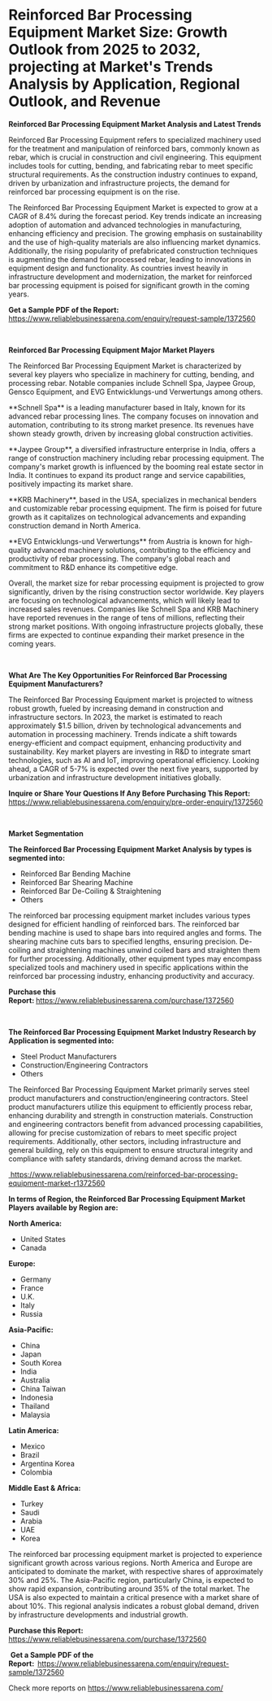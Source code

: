 <p><h1>Reinforced Bar Processing Equipment Market Size: Growth Outlook from 2025 to 2032, projecting at Market's Trends Analysis by Application, Regional Outlook, and Revenue</h1></p><p><strong>Reinforced Bar Processing Equipment Market Analysis and Latest Trends</strong></p>
<p><p>Reinforced Bar Processing Equipment refers to specialized machinery used for the treatment and manipulation of reinforced bars, commonly known as rebar, which is crucial in construction and civil engineering. This equipment includes tools for cutting, bending, and fabricating rebar to meet specific structural requirements. As the construction industry continues to expand, driven by urbanization and infrastructure projects, the demand for reinforced bar processing equipment is on the rise.</p><p>The Reinforced Bar Processing Equipment Market is expected to grow at a CAGR of 8.4% during the forecast period. Key trends indicate an increasing adoption of automation and advanced technologies in manufacturing, enhancing efficiency and precision. The growing emphasis on sustainability and the use of high-quality materials are also influencing market dynamics. Additionally, the rising popularity of prefabricated construction techniques is augmenting the demand for processed rebar, leading to innovations in equipment design and functionality. As countries invest heavily in infrastructure development and modernization, the market for reinforced bar processing equipment is poised for significant growth in the coming years.</p></p>
<p><strong>Get a Sample PDF of the Report:&nbsp;</strong> <a href="https://www.reliablebusinessarena.com/enquiry/request-sample/1372560?utm_campaign=2452&utm_medium=2&utm_source=Github&utm_content=ia&utm_term=22032025&utm_id=reinforced-bar-processing-equipment">https://www.reliablebusinessarena.com/enquiry/request-sample/1372560</a></p>
<p>&nbsp;</p>
<p><strong>Reinforced Bar Processing Equipment Major Market Players</strong></p>
<p><p>The Reinforced Bar Processing Equipment Market is characterized by several key players who specialize in machinery for cutting, bending, and processing rebar. Notable companies include Schnell Spa, Jaypee Group, Gensco Equipment, and EVG Entwicklungs-und Verwertungs among others.</p><p>**Schnell Spa** is a leading manufacturer based in Italy, known for its advanced rebar processing lines. The company focuses on innovation and automation, contributing to its strong market presence. Its revenues have shown steady growth, driven by increasing global construction activities.</p><p>**Jaypee Group**, a diversified infrastructure enterprise in India, offers a range of construction machinery including rebar processing equipment. The company's market growth is influenced by the booming real estate sector in India. It continues to expand its product range and service capabilities, positively impacting its market share.</p><p>**KRB Machinery**, based in the USA, specializes in mechanical benders and customizable rebar processing equipment. The firm is poised for future growth as it capitalizes on technological advancements and expanding construction demand in North America. </p><p>**EVG Entwicklungs-und Verwertungs** from Austria is known for high-quality advanced machinery solutions, contributing to the efficiency and productivity of rebar processing. The company's global reach and commitment to R&D enhance its competitive edge.</p><p>Overall, the market size for rebar processing equipment is projected to grow significantly, driven by the rising construction sector worldwide. Key players are focusing on technological advancements, which will likely lead to increased sales revenues. Companies like Schnell Spa and KRB Machinery have reported revenues in the range of tens of millions, reflecting their strong market positions. With ongoing infrastructure projects globally, these firms are expected to continue expanding their market presence in the coming years.</p></p>
<p>&nbsp;</p>
<p><strong>What Are The Key Opportunities For Reinforced Bar Processing Equipment Manufacturers?</strong></p>
<p><p>The Reinforced Bar Processing Equipment market is projected to witness robust growth, fueled by increasing demand in construction and infrastructure sectors. In 2023, the market is estimated to reach approximately $1.5 billion, driven by technological advancements and automation in processing machinery. Trends indicate a shift towards energy-efficient and compact equipment, enhancing productivity and sustainability. Key market players are investing in R&D to integrate smart technologies, such as AI and IoT, improving operational efficiency. Looking ahead, a CAGR of 5-7% is expected over the next five years, supported by urbanization and infrastructure development initiatives globally.</p></p>
<p><strong>Inquire or Share Your Questions If Any Before Purchasing This Report:</strong> <a href="https://www.reliablebusinessarena.com/enquiry/pre-order-enquiry/1372560?utm_campaign=2452&utm_medium=2&utm_source=Github&utm_content=ia&utm_term=22032025&utm_id=reinforced-bar-processing-equipment">https://www.reliablebusinessarena.com/enquiry/pre-order-enquiry/1372560</a></p>
<p>&nbsp;</p>
<p><strong>Market Segmentation</strong></p>
<p><strong>The Reinforced Bar Processing Equipment Market Analysis by types is segmented into:</strong></p>
<p><ul><li>Reinforced Bar Bending Machine</li><li>Reinforced Bar Shearing Machine</li><li>Reinforced Bar De-Coiling & Straightening</li><li>Others</li></ul></p>
<p><p>The reinforced bar processing equipment market includes various types designed for efficient handling of reinforced bars. The reinforced bar bending machine is used to shape bars into required angles and forms. The shearing machine cuts bars to specified lengths, ensuring precision. De-coiling and straightening machines unwind coiled bars and straighten them for further processing. Additionally, other equipment types may encompass specialized tools and machinery used in specific applications within the reinforced bar processing industry, enhancing productivity and accuracy.</p></p>
<p><strong>Purchase this Report:&nbsp;</strong><a href="https://www.reliablebusinessarena.com/purchase/1372560?utm_campaign=2452&utm_medium=2&utm_source=Github&utm_content=ia&utm_term=22032025&utm_id=reinforced-bar-processing-equipment">https://www.reliablebusinessarena.com/purchase/1372560</a></p>
<p>&nbsp;</p>
<p><strong>The Reinforced Bar Processing Equipment Market Industry Research by Application is segmented into:</strong></p>
<p><ul><li>Steel Product Manufacturers</li><li>Construction/Engineering Contractors</li><li>Others</li></ul></p>
<p><p>The Reinforced Bar Processing Equipment Market primarily serves steel product manufacturers and construction/engineering contractors. Steel product manufacturers utilize this equipment to efficiently process rebar, enhancing durability and strength in construction materials. Construction and engineering contractors benefit from advanced processing capabilities, allowing for precise customization of rebars to meet specific project requirements. Additionally, other sectors, including infrastructure and general building, rely on this equipment to ensure structural integrity and compliance with safety standards, driving demand across the market.</p></p>
<p><a href="https://www.reliablebusinessarena.com/reinforced-bar-processing-equipment-market-r1372560?utm_campaign=2452&utm_medium=2&utm_source=Github&utm_content=ia&utm_term=22032025&utm_id=reinforced-bar-processing-equipment">&nbsp;https://www.reliablebusinessarena.com/reinforced-bar-processing-equipment-market-r1372560</a></p>
<p><strong>In terms of Region, the Reinforced Bar Processing Equipment Market Players available by Region are:</strong></p>
<p>
    <p> <strong> North America: </strong>
        <ul>
            <li>United States</li>
            <li>Canada</li>
        </ul>
        </p> 
    <p> <strong> Europe: </strong>
        <ul>
            <li>Germany</li>
            <li>France</li>
            <li>U.K.</li>
            <li>Italy</li>
            <li>Russia</li>
        </ul>
        </p> 
    <p> <strong> Asia-Pacific: </strong>
        <ul>
            <li>China</li>
            <li>Japan</li>
            <li>South Korea</li>
            <li>India</li>
            <li>Australia</li>
            <li>China Taiwan</li>
            <li>Indonesia</li>
            <li>Thailand</li>
            <li>Malaysia</li>
        </ul>
        </p> 
    <p> <strong> Latin America: </strong>
        <ul>
            <li>Mexico</li>
            <li>Brazil</li>
            <li>Argentina Korea</li>
            <li>Colombia</li>
        </ul>
        </p> 
    <p> <strong> Middle East & Africa: </strong>
        <ul>
            <li>Turkey</li>
            <li>Saudi</li>
            <li>Arabia</li>
            <li>UAE</li>
            <li>Korea</li>
        </ul>
    </p>
    </p>
<p><p>The reinforced bar processing equipment market is projected to experience significant growth across various regions. North America and Europe are anticipated to dominate the market, with respective shares of approximately 30% and 25%. The Asia-Pacific region, particularly China, is expected to show rapid expansion, contributing around 35% of the total market. The USA is also expected to maintain a critical presence with a market share of about 10%. This regional analysis indicates a robust global demand, driven by infrastructure developments and industrial growth.</p></p>
<p><strong>Purchase this Report: </strong><a href="https://www.reliablebusinessarena.com/purchase/1372560?utm_campaign=2452&utm_medium=2&utm_source=Github&utm_content=ia&utm_term=22032025&utm_id=reinforced-bar-processing-equipment">https://www.reliablebusinessarena.com/purchase/1372560</a></p>
<p>&nbsp;<strong>Get a Sample PDF of the Report:&nbsp;&nbsp;</strong><a href="https://www.reliablebusinessarena.com/enquiry/request-sample/1372560?utm_campaign=2452&utm_medium=2&utm_source=Github&utm_content=ia&utm_term=22032025&utm_id=reinforced-bar-processing-equipment">https://www.reliablebusinessarena.com/enquiry/request-sample/1372560</a></p>
<p><strong></strong></p>
<p>Check more reports on <a href="https://www.reliablebusinessarena.com/?utm_campaign=2452&utm_medium=2&utm_source=Github&utm_content=ia&utm_term=22032025&utm_id=reinforced-bar-processing-equipment">https://www.reliablebusinessarena.com/</a></p>